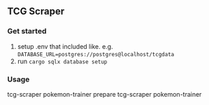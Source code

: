 TCG Scraper
------

### Get started

1. setup .env that included like. e.g. `DATABASE_URL=postgres://postgres@localhost/tcgdata`
2. run `cargo sqlx database setup`

### Usage

tcg-scraper pokemon-trainer prepare
tcg-scraper pokemon-trainer 
